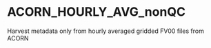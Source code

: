 ACORN_HOURLY_AVG_nonQC
======================

Harvest metadata only from hourly averaged gridded FV00 files from ACORN

